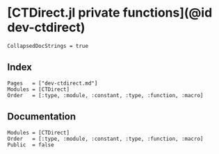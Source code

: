 # [CTDirect.jl private functions](@id dev-ctdirect)

```@meta
CollapsedDocStrings = true
```

## Index

```@index
Pages   = ["dev-ctdirect.md"]
Modules = [CTDirect]
Order   = [:type, :module, :constant, :type, :function, :macro]
```

## Documentation

```@autodocs
Modules = [CTDirect]
Order   = [:type, :module, :constant, :type, :function, :macro]
Public  = false
```

